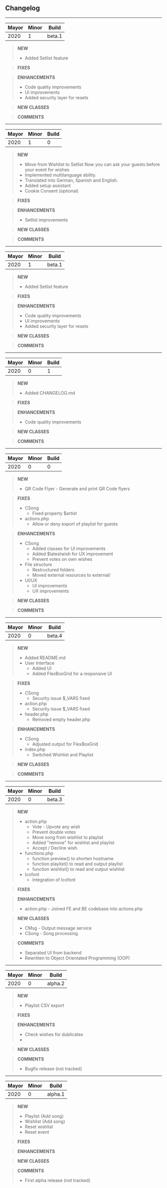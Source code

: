 ## Changelog

* * *

| Mayor | Minor | Build  |
| ----- | ----- | ------ |
| 2020  | 1     | beta.1 |

> **NEW**
>
> -   Added Setlist feature

> **FIXES**

> **ENHANCEMENTS**
>
> -   Code quality improvements
> -   UI improvements
> -   Added security layer for resets

> **NEW CLASSES**

> **COMMENTS**

* * *

| Mayor | Minor | Build |
| ----- | ----- | ----- |
| 2020  | 1     | 0     |

> **NEW**
>
> -   Move from Wishlist to Setlist
>     Now you can ask your guests before your event for wishes
> -   Implemented multilanguage ability.
> -   Translated into German, Spanish and English.
> -   Added setup assistant
> -   Cookie Consent (optional)

> **FIXES**

> **ENHANCEMENTS**
>
> -   Setlist improvements

> **NEW CLASSES**

> **COMMENTS**

* * *

| Mayor | Minor | Build  |
| ----- | ----- | ------ |
| 2020  | 1     | beta.1 |

> **NEW**
>
> -   Added Setlist feature

> **FIXES**

> **ENHANCEMENTS**
>
> -   Code quality improvements
> -   UI improvements
> -   Added security layer for resets

> **NEW CLASSES**

> **COMMENTS**

* * *

| Mayor | Minor | Build |
| ----- | ----- | ----- |
| 2020  | 0     | 1     |

> **NEW**
>
> -   Added CHANGELOG.md

> **FIXES**

> **ENHANCEMENTS**
>
> -   Code quality improvements

> **NEW CLASSES**

> **COMMENTS**

* * *

| Mayor | Minor | Build |
| ----- | ----- | ----- |
| 2020  | 0     | 0     |

> **NEW**
>
> -   QR Code Flyer - Generate and print QR Code flyers

> **FIXES**
>
> -   CSong
>     -   Fixed property $artist
> -   actions.php
>     -   Allow or deny export of playlist for guests

> **ENHANCEMENTS**
>
> -   CSong
>     -   Added classes for UI improvements
>     -   Added $latestwish for UX improvement
>     -   Prevent votes on own wishes
> -   File structure
>     -   Restructured folders
>     -   Moved external resources to external/
> -   UI/UX
>     -   UI improvements
>     -   UX improvements

> **NEW CLASSES**

> **COMMENTS**

* * *

| Mayor | Minor | Build  |
| ----- | ----- | ------ |
| 2020  | 0     | beta.4 |

> **NEW**
>
> -   Added README.md
> -   User Interface
>     -   Added UI
>     -   Added FlexBoxGrid for a responsive UI

> **FIXES**
>
> -   CSong
>     -   Security issue $\_VARS fixed
> -   action.php
>     -   Security issue $\_VARS fixed
> -   header.php
>     -   Removed empty header.php

> **ENHANCEMENTS**
>
> -   CSong
>     -   Adjusted output for FlexBoxGrid
> -   index.php
>     -   Switched Wishlist and Playlist

> **NEW CLASSES**

> **COMMENTS**

* * *

| Mayor | Minor | Build  |
| ----- | ----- | ------ |
| 2020  | 0     | beta.3 |

> **NEW**
>
> -   action.php
>     -   Vote - Upvote any wish
>     -   Prevent double votes
>     -   Move song from wishlist to playlist
>     -   Added "remove" for wishlist and playlist
>     -   Accept / Decline wish
> -   functions.php
>     -   function preview() to shorten hostname
>     -   function playlist() to read and output playlist
>     -   function wishlist() to read and output wishlist
> -   Icofont
>     -   Integration of Icofont

> **FIXES**

> **ENHANCEMENTS**
>
> -   action.php - Joined FE and BE codebase into actions.php

> **NEW CLASSES**
>
> -   CMsg - Output message service
> -   CSong - Song processing

> **COMMENTS**
>
> -   Separated UI from backend 
> -   Rewritten to Object Orientated Programming (OOP)

* * *

| Mayor | Minor | Build   |
| ----- | ----- | ------- |
| 2020  | 0     | alpha.2 |

> **NEW**
>
> -   Playlist CSV export

> **FIXES**

> **ENHANCEMENTS**
>
> -   Check wishes for dublicates
> -

> **NEW CLASSES**

> **COMMENTS**
>
> -   Bugfix release (not tracked)

* * *

| Mayor | Minor | Build   |
| ----- | ----- | ------- |
| 2020  | 0     | alpha.1 |

> **NEW**
>
> -   Playlist (Add song)
> -   Wishlist (Add song)
> -   Reset wishlist
> -   Reset event

> **FIXES**

> **ENHANCEMENTS**

> **NEW CLASSES**

> **COMMENTS**
>
> -   First alpha release (not tracked)
